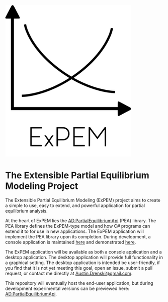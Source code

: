 <img src="https://github.com/austindrenski/ExPEM/blob/master/Logos/ExPEM.svg" width="400">

# The Extensible Partial Equilibrium Modeling Project

The Extensible Partial Equilibrium Modeling (ExPEM) project aims to create a simple to use, easy to extend, and powerful application for partial equilibrium analysis. 

At the heart of ExPEM lies the [AD.PartialEquilibriumApi](https://github.com/austindrenski/AD.PartialEquilibriumApi)
 (PEA) library. The PEA library defines the ExPEM-type model and how C# programs can extend it to for use in new applications. The ExPEM application will implement the PEA library upon its completion. During development, a console application is maintained [here](https://github.com/austindrenski/AD.PartialEquilibriumApi/tree/master/AD.PartialEquilibriumApi.Example) and demonstrated [here](https://github.com/austindrenski/AD.PartialEquilibriumApi/wiki/Example-Model).
 
The ExPEM application will be available as both a console application and a desktop application. The desktop application will provide full functionality in a graphical setting. The desktop application is intended be user-friendly, if you find that it is not yet meeting this goal, open an issue, submit a pull request, or contact me directly at Austin.Drenski@gmail.com.

This repository will eventually host the end-user application, but during development experimental versions can be previewed here: [AD.PartialEquilibriumApi](https://github.com/austindrenski/AD.PartialEquilibriumApi).

